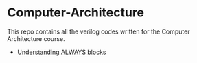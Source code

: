 # Computer-Architecture
This repo contains all the verilog codes written for the Computer Architecture course.

* [Understanding ALWAYS blocks](https://class.ece.uw.edu/371/peckol/doc/Always@.pdf)

